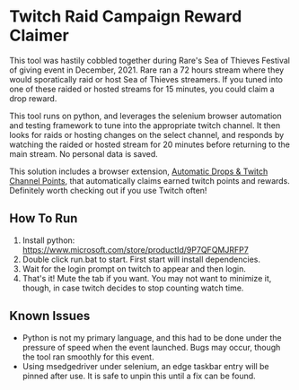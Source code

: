 # Twitch Raid Campaign Reward Claimer

This tool was hastily cobbled together during Rare's Sea of Thieves Festival of giving event in December, 2021. Rare ran a 72 hours stream where they would sporatically raid or host Sea of Thieves streamers. If you tuned into one of these raided or hosted streams for 15 minutes, you could claim a drop reward.

This tool runs on python, and leverages the selenium browser automation and testing framework to tune into the appropriate twitch channel. It then looks for raids or hosting changes on the select channel, and responds by watching the raided or hosted stream for 20 minutes before returning to the main stream. No personal data is saved.

This solution includes a browser extension, [Automatic Drops & Twitch Channel Points](https://chrome.google.com/webstore/detail/automatic-drops-twitch-ch/kfhgpagdjjoieckminnmigmpeclkdmjm/related?hl=en), that automatically claims earned twitch points and rewards. Definitely worth checking out if you use Twitch often!

## How To Run

1. Install python: https://www.microsoft.com/store/productId/9P7QFQMJRFP7
2. Double click run.bat to start. First start will install dependencies.
3. Wait for the login prompt on twitch to appear and then login.
4. That's it! Mute the tab if you want. You may not want to minimize it, though, in case twitch decides to stop counting watch time.

## Known Issues

-   Python is not my primary language, and this had to be done under the pressure of speed when the event launched. Bugs may occur, though the tool ran smoothly for this event.
-   Using msedgedriver under selenium, an edge taskbar entry will be pinned after use. It is safe to unpin this until a fix can be found.
